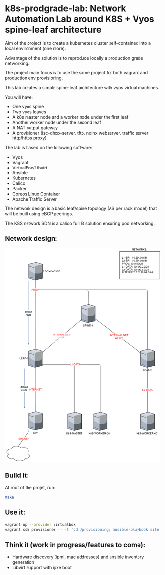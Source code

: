 # k8s-prodgrade-lab: Network Automation Lab around K8S + Vyos spine-leaf architecture

Aim of the project is to create a kubernetes cluster self-contained into a local environment (one more).

Advantage of the solution is to reproduce locally a production grade networking.

The project main focus is to use the same project for both vagrant and production env provisioning.

This lab creates a simple spine-leaf architecture with vyos virtual machines.

You will have:
* One vyos spine
* Two vyos leaves
* A k8s master node and a worker node under the first leaf
* Another worker node under the second leaf
* A NAT output gateway
* A provisioner (isc-dhcp-server, tftp, nginx webserver, traffic server http/https proxy)

The lab is based on the following software:
* Vyos
* Vagrant
* VirtualBox/Libvirt
* Ansible
* Kubernetes
* Calico
* Packer
* Coreos Linux Container
* Apache Traffic Server

The network design is a basic leaf/spine topology (AS per rack model) that will be built using eBGP peerings.

The K8S network SDN is a calico full l3 solution ensuring pod networking.

## Network design:

![alt text](https://github.com/hightoxicity/k8s-prodgrade-lab/raw/master/doc/infra_diagram.png "Network Design")

## Build it:

At root of the projet, run:

```bash
make
```

## Use it:

```bash
vagrant up --provider virtualbox
vagrant ssh provisioner -- -t 'cd /provisioning; ansible-playbook site.yml'
```

## Think it (work in progress/features to come):

* Hardware discovery (ipmi, mac addresses) and ansible inventory generation
* Libvirt support with ipxe boot
